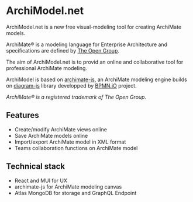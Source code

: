 # ArchiModel.net

ArchiModel.net is a new free visual-modeling tool for creating ArchiMate models.

ArchiMate® is a modeling language for Enterprise Architecture and specifications are defined by [The Open Group](https://www.opengroup.org/archimate-forum/archimate-overview).

The aim of ArchiModel.net is to provid an online and collaborative tool for professional ArchiMate modeling.

ArchiModel is based on [archimate-js](https://github.com/archimodel/archimate-js), an ArchiMate modeling engine builds on [diagram-js](https://github.com/bpmn-io/diagram-js) library developped by [BPMN.iO](https://bpmn.io) project.

*ArchiMate® is a registered trademark of The Open Group.*

## Features

* Create/modify ArchiMate views online
* Save ArchiMate models online
* Import/export ArchiMate model in XML format
* Teams collaboration functions on ArchiMate model

## Technical stack

* React and MUI for UX
* archimate-js for ArchiMate modeling canvas
* Atlas MongoDB for storage and GraphQL Endpoint
